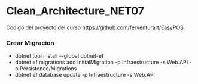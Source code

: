 # Clean_Architecture_NET07

Codigo del proyecto del curso https://github.com/ferventurart/EasyPOS


### Crear Migracion
- dotnet tool install --global dotnet-ef
- dotnet ef migrations add InitialMigration -p Infraestructure -s Web.API -o Persistence/Migrations
- dotnet ef database update -p Infraestructure -s Web.API